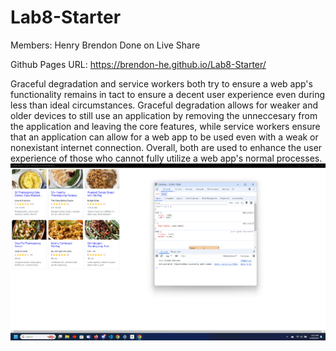 # Lab8-Starter
Members: 
Henry
Brendon
Done on Live Share


Github Pages URL: https://brendon-he.github.io/Lab8-Starter/

Graceful degradation and service workers both try to ensure a web app's functionality remains in tact to ensure a decent user experience even during less than ideal circumstances.
Graceful degradation allows for weaker and older devices to still use an application by removing the unneccesary from the application and leaving the core features, while service workers ensure that an application can allow for a web app to be used even with a weak or nonexistant internet connection. Overall, both are used to enhance the user experience of those who cannot fully utilize a web app's normal processes.
![pwa.png](./pwa.png)